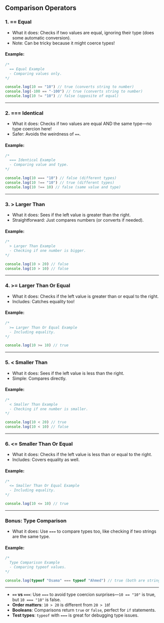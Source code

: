 
## Comparison Operators

### 1. == Equal
- What it does: Checks if two values are equal, ignoring their type (does some automatic conversion).
- Note: Can be tricky because it might coerce types!

#### Example:
```javascript
/*
  == Equal Example
  - Comparing values only.
*/

console.log(10 == "10") // true (converts string to number)
console.log(-100 == "-100") // true (converts string to number)
console.log(10 != "10") // false (opposite of equal)
```

---

### 2. === Identical
- What it does: Checks if two values are equal AND the same type—no type coercion here!
- Safer: Avoids the weirdness of `==`.

#### Example:
```javascript
/*
  === Identical Example
  - Comparing value and type.
*/

console.log(10 === "10") // false (different types)
console.log(10 !== "10") // true (different types)
console.log(10 !== 10) // false (same value and type)
```

---

### 3. > Larger Than
- What it does: Sees if the left value is greater than the right.
- Straightforward: Just compares numbers (or converts if needed).

#### Example:
```javascript
/*
  > Larger Than Example
  - Checking if one number is bigger.
*/

console.log(10 > 20) // false
console.log(10 > 10) // false
```

---

### 4. >= Larger Than Or Equal
- What it does: Checks if the left value is greater than or equal to the right.
- Includes: Catches equality too!

#### Example:
```javascript
/*
  >= Larger Than Or Equal Example
  - Including equality.
*/

console.log(10 >= 10) // true
```

---

### 5. < Smaller Than
- What it does: Sees if the left value is less than the right.
- Simple: Compares directly.

#### Example:
```javascript
/*
  < Smaller Than Example
  - Checking if one number is smaller.
*/

console.log(10 < 20) // true
console.log(10 < 10) // false
```

---

### 6. <= Smaller Than Or Equal
- What it does: Checks if the left value is less than or equal to the right.
- Includes: Covers equality as well.

#### Example:
```javascript
/*
  <= Smaller Than Or Equal Example
  - Including equality.
*/

console.log(10 <= 10) // true
```

---

### Bonus: Type Comparison
- What it does: Use `===` to compare types too, like checking if two strings are the same type.

#### Example:
```javascript
/*
  Type Comparison Example
  - Comparing typeof values.
*/

console.log(typeof "Osama" === typeof "Ahmed") // true (both are strings)
```

---


- **`==` vs `===`**: Use `===` to avoid type coercion surprises—`10 == "10"` is true, but `10 === "10"` is false.
- **Order matters**: `10 > 20` is different from `20 > 10`!
- **Booleans**: Comparisons return `true` or `false`, perfect for `if` statements.
- **Test types**: `typeof` with `===` is great for debugging type issues.
